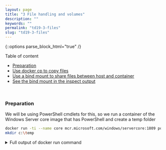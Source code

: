 ```yaml
---
layout: page
title: "3 File handling and volumes"
description: ""
keywords: ""
permalink: "td19-3-files"
slug: "td19-3-files"
---
```

{::options parse_block_html="true" /}

Table of content
- [Preparation](#preparation)
- [Use docker cp to copy files](#use-docker-cp-to-copy-files)
- [Use a bind mount to share files between host and container](#use-a-bind-mount-to-share-files-between-host-and-container)
- [See the bind mount in the inspect output](#see-the-bind-mount-in-the-inspect-output)

&nbsp;<br />

### Preparation
We will be using PowerShell cmdlets for this, so we run a container of the Windows Server core image that has PowerShell and create a temp folder
```bash
docker run -ti --name core mcr.microsoft.com/windows/servercore:1809 powershell
mkdir c:\temp
```

<details><summary markdown="span">Full output of docker run command</summary>
```bash
PS C:\Users\AdminTechDays> docker run -ti --name core mcr.microsoft.com/windows/servercore:1809 powershell
Windows PowerShell
Copyright (C) Microsoft Corporation. All rights reserved.

PS C:\> mkdir c:\temp

    Directory: C:\

Mode                LastWriteTime         Length Name
----                -------------         ------ ----
d-----       11/10/2019   4:12 PM                temp
```
</details>
&nbsp;<br />

### Use docker cp to copy files
Go to a second PowerShell session on your host, create a file and copy it into the container. Get a session into the container and check the content
```bash
"This is a TechDays workshop" | Out-File temp.txt
docker cp temp.txt core:c:\temp\temp.txt
docker exec -ti core powershell
get-content temp\temp.txt
```

<details><summary markdown="span">Full output of copy and check</summary>
```bash
PS C:\Users\AdminTechDays> "This is a TechDays workshop" | Out-File temp.txt
PS C:\Users\AdminTechDays> docker cp temp.txt core:c:\temp\temp.txt
PS C:\Users\AdminTechDays> docker exec -ti core powershell
Windows PowerShell
Copyright (C) Microsoft Corporation. All rights reserved.

PS C:\> get-content temp\temp.txt
This is a TechDays workshop
```
</details>
&nbsp;<br />

Now change the file inside of the container and copy it back out to your host. Check the content of the changed and the original file
```bash
"Hello from inside the container" | Out-File temp\temp.txt
exit
docker cp core:c:\temp\temp.txt temp_changed.txt
cat .\temp_changed.txt
cat .\temp.txt
```

<details><summary markdown="span">Full output of the change and copy</summary>
```bash
PS C:\> "Hello from inside the container" | Out-File temp\temp.txt
PS C:\> exit
PS C:\Users\AdminTechDays> docker cp core:c:\temp\temp.txt temp_changed.txt
PS C:\Users\AdminTechDays> cat .\temp_changed.txt
Hello from inside the container
PS C:\Users\AdminTechDays> cat .\temp.txt
This is a TechDays workshop
```
</details>
&nbsp;<br />

### Use a bind mount to share files between host and container
To see files and changes "live" without copying, we will use a bind mount. This is only possible on startup, so we create a new container with param `-v`. Before that we create a folder on the host that we want to share. After starting the container, make sure that it actually is empty
```bash
mkdir c:\bind_mount
docker run -ti --name shared -v c:\bind_mount:c:\temp mcr.microsoft.com/windows/servercore:1809 powershell
dir c:\temp
```

<details><summary markdown="span">Full output of the container start and folder check</summary>
```bash
PS C:\Users\AdminTechDays> mkdir c:\bind_mount

    Directory: C:\

Mode                LastWriteTime         Length Name
----                -------------         ------ ----
d-----       11/10/2019   6:18 PM                bind_mount

PS C:\Users\AdminTechDays> docker run -ti --name shared -v c:\bind_mount:c:\temp mcr.microsoft.com/windows/servercore:1809 powershell
Windows PowerShell
Copyright (C) Microsoft Corporation. All rights reserved.

PS C:\> dir c:\temp
```
</details>
&nbsp;<br />

Now we create a file in the shared folder on your host. For that, go to the second PowerShell and run the following commands.
```bash
cd c:\bind_mount\
"Hello from the host" | Out-File temp.txt
```

<details><summary markdown="span">Full output of the file creation</summary>
```bash
PS C:\Users\AdminTechDays> cd c:\bind_mount\
PS C:\bind_mount> "Hello from the host" | Out-File temp.txt
```
</details>
&nbsp;<br />

After that, go back to the session inside of the container and check the content of the folder and the file. After that, overwrite it with new content
```bash
dir c:\temp
get-content c:\temp\temp.txt
"Hello from the container" | Out-File c:\temp\temp.txt
```

<details><summary markdown="span">Full output of details</summary>
```bash
PS C:\> dir c:\temp

    Directory: C:\temp

Mode                LastWriteTime         Length Name
----                -------------         ------ ----
-a----       11/10/2019   6:23 PM             44 temp.txt


PS C:\> get-content c:\temp\temp.txt
Hello from the host
PS C:\> "Hello from the container" | Out-File c:\temp\temp.txt
```
</details>
&nbsp;<br />

Finally, go back to the session on the host and check that the file has changed
```bash
get-content c:\bind_mount\temp.txt
```

<details><summary markdown="span">Full output of the content check</summary>
```bash
PS C:\bind_mount> get-content c:\bind_mount\temp.txt
Hello from the container
```
</details>
&nbsp;<br />

### See the bind mount in the inspect output
We have seen in lab 2 that all configuration of a container is visible through `docker inspect`. Run that command and also a filtered command to get that information
{% raw %}
```bash
docker inspect shared
docker inspect --format='{{ .HostConfig.Binds }}' shared
```
{% endraw %}

<details><summary markdown="span">Full output of the inspect commands</summary>
{% raw %}
```bash
PS C:\bind_mount> docker inspect shared
[
    {
        "Id": "1be91944c46e53ce2b44f3e8ff7e4e449f86b05025b51df3072e6b9b1185ddec",
        "Created": "2019-11-10T18:18:39.9106676Z",
        "Path": "powershell",
        "Args": [],
        "State": {
            "Status": "running",
            "Running": true,
            "Paused": false,
            "Restarting": false,
            "OOMKilled": false,
            "Dead": false,
            "Pid": 3212,
            "ExitCode": 0,
            "Error": "",
            "StartedAt": "2019-11-10T18:18:40.8331626Z",
            "FinishedAt": "0001-01-01T00:00:00Z"
        },
        "Image": "sha256:8392a5f2ef18001bd52f7d40dd074e0183f6a5d770c649468fe88fb851ea0aae",
        "ResolvConfPath": "",
        "HostnamePath": "",
        "HostsPath": "",
        "LogPath": "C:\\ProgramData\\docker\\containers\\1be91944c46e53ce2b44f3e8ff7e4e449f86b05025b51df3072e6b9b1185ddec\\1be91944c46e53ce2b44f3e8ff7e4e449f86b05025b51df3072e6b9b1185ddec-json.log",
        "Name": "/shared",
        "RestartCount": 0,
        "Driver": "windowsfilter",
        "Platform": "windows",
        "MountLabel": "",
        "ProcessLabel": "",
        "AppArmorProfile": "",
        "ExecIDs": null,
        "HostConfig": {
            "Binds": [
                "c:\\bind_mount:c:\\temp"
            ],
            "ContainerIDFile": "",
            "LogConfig": {
                "Type": "json-file",
                "Config": {}
            },
            "NetworkMode": "default",
            "PortBindings": {},
            "RestartPolicy": {
                "Name": "no",
                "MaximumRetryCount": 0
            },
            "AutoRemove": false,
            "VolumeDriver": "",
            "VolumesFrom": null,
            "CapAdd": null,
            "CapDrop": null,
            "Capabilities": null,
            "Dns": [],
            "DnsOptions": [],
            "DnsSearch": [],
            "ExtraHosts": null,
            "GroupAdd": null,
            "IpcMode": "",
            "Cgroup": "",
            "Links": null,
            "OomScoreAdj": 0,
            "PidMode": "",
            "Privileged": false,
            "PublishAllPorts": false,
            "ReadonlyRootfs": false,
            "SecurityOpt": null,
            "UTSMode": "",
            "UsernsMode": "",
            "ShmSize": 0,
            "ConsoleSize": [
                75,
                317
            ],
            "Isolation": "process",
            "CpuShares": 0,
            "Memory": 0,
            "NanoCpus": 0,
            "CgroupParent": "",
            "BlkioWeight": 0,
            "BlkioWeightDevice": [],
            "BlkioDeviceReadBps": null,
            "BlkioDeviceWriteBps": null,
            "BlkioDeviceReadIOps": null,
            "BlkioDeviceWriteIOps": null,
            "CpuPeriod": 0,
            "CpuQuota": 0,
            "CpuRealtimePeriod": 0,
            "CpuRealtimeRuntime": 0,
            "CpusetCpus": "",
            "CpusetMems": "",
            "Devices": [],
            "DeviceCgroupRules": null,
            "DeviceRequests": null,
            "KernelMemory": 0,
            "KernelMemoryTCP": 0,
            "MemoryReservation": 0,
            "MemorySwap": 0,
            "MemorySwappiness": null,
            "OomKillDisable": false,
            "PidsLimit": null,
            "Ulimits": null,
            "CpuCount": 0,
            "CpuPercent": 0,
            "IOMaximumIOps": 0,
            "IOMaximumBandwidth": 0,
            "MaskedPaths": null,
            "ReadonlyPaths": null
        },
        "GraphDriver": {
            "Data": {
                "dir": "C:\\ProgramData\\docker\\windowsfilter\\1be91944c46e53ce2b44f3e8ff7e4e449f86b05025b51df3072e6b9b1185ddec"
            },
            "Name": "windowsfilter"
        },
        "Mounts": [
            {
                "Type": "bind",
                "Source": "c:\\bind_mount",
                "Destination": "c:\\temp",
                "Mode": "",
                "RW": true,
                "Propagation": ""
            }
        ],
        "Config": {
            "Hostname": "1be91944c46e",
            "Domainname": "",
            "User": "",
            "AttachStdin": true,
            "AttachStdout": true,
            "AttachStderr": true,
            "Tty": true,
            "OpenStdin": true,
            "StdinOnce": true,
            "Env": null,
            "Cmd": [
                "powershell"
            ],
            "Image": "mcr.microsoft.com/windows/servercore:1809",
            "Volumes": null,
            "WorkingDir": "",
            "Entrypoint": null,
            "OnBuild": null,
            "Labels": {}
        },
        "NetworkSettings": {
            "Bridge": "",
            "SandboxID": "1be91944c46e53ce2b44f3e8ff7e4e449f86b05025b51df3072e6b9b1185ddec",
            "HairpinMode": false,
            "LinkLocalIPv6Address": "",
            "LinkLocalIPv6PrefixLen": 0,
            "Ports": {},
            "SandboxKey": "1be91944c46e53ce2b44f3e8ff7e4e449f86b05025b51df3072e6b9b1185ddec",
            "SecondaryIPAddresses": null,
            "SecondaryIPv6Addresses": null,
            "EndpointID": "",
            "Gateway": "",
            "GlobalIPv6Address": "",
            "GlobalIPv6PrefixLen": 0,
            "IPAddress": "",
            "IPPrefixLen": 0,
            "IPv6Gateway": "",
            "MacAddress": "",
            "Networks": {
                "nat": {
                    "IPAMConfig": null,
                    "Links": null,
                    "Aliases": null,
                    "NetworkID": "aeeb9f02f0093236f0de08dedfc334b24870624a17abc6437d952fe36172dac6",
                    "EndpointID": "df8bfb10dbdb602217e19bcce2f93b295c59583f168c4e377ce95a562d83e763",
                    "Gateway": "172.27.0.1",
                    "IPAddress": "172.27.7.193",
                    "IPPrefixLen": 16,
                    "IPv6Gateway": "",
                    "GlobalIPv6Address": "",
                    "GlobalIPv6PrefixLen": 0,
                    "MacAddress": "00:15:5d:1e:c4:59",
                    "DriverOpts": null
                }
            }
        }
    }
]
PS C:\bind_mount> docker inspect --format='{{ .HostConfig.Binds }}' shared
[c:\bind_mount:c:\temp]
```
{% endraw %}
</details>
&nbsp;<br />

{::options parse_block_html="false" /}